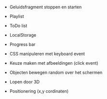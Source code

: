 * Geluidsfragment stoppen en starten
* Playlist

* ToDo list
* LocalStorage

* Progress bar

* CSS manipuleren met keyboard event
* Keuze maken met afbeeldingen (click event)

* Objecten bewegen random over het schermen
* Lopen door 3D
* Positionering (x,y cordinaten)




 